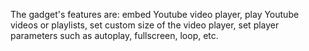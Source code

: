 The gadget's features are: embed Youtube video player, play Youtube videos or playlists, set custom size of the video player, set player parameters such as autoplay, fullscreen, loop, etc.